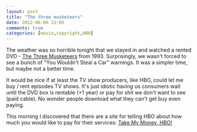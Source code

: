 ```yaml
---
layout: post
title: "The three musketeers"
date: 2012-06-06 22:05
comments: true
categories: [movie,copyright,HBO]
---
```


The weather was so horrible tonight that we stayed in and watched a rented DVD - [The Three Musketeers](http://www.imdb.com/title/tt0108333/) from 1993. Surprisingly, we wasn't forced to see a bunch of "You Wouldn't Steal a Car" warnings. It was a simpler time, but maybe not a better time.

It would be nice if at least the TV show producers, like HBO, could let me buy / rent episodes TV shows. It's just idiotic having us consumers wait until the DVD box is rentable (+1 year) or pay for shit we don't want to see (paid cable). No wonder people download what they can't get buy even paying.

This morning I discovered that there are a site for telling HBO about how much you would like to pay for their services: [Take My Money, HBO!](http://takemymoneyhbo.com/)

